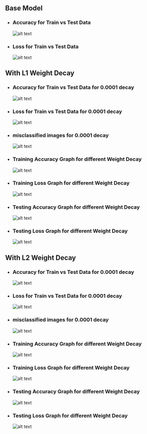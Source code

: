 ## Base Model 

* ### Accuracy for Train vs Test Data

  ![alt text](https://raw.githubusercontent.com/fatsoengineer/Computer_Vision_Course/master/S6/Session_6/Base%20Model%20Accuracy.png)

* ### Loss for Train vs Test Data
  ![alt text](https://raw.githubusercontent.com/fatsoengineer/Computer_Vision_Course/master/S6/Session_6/Base%20Model%20loss.png)



## With L1 Weight Decay

* ### Accuracy for Train vs Test Data for 0.0001 decay

  ![alt text](https://github.com/fatsoengineer/Computer_Vision_Course/blob/master/S6/Session_6/L1_misclassified/L1%20with%200.0001%20weight%20decay%20Model%20Accuracy.png?raw=true)

* ### Loss for Train vs Test Data for 0.0001 decay
  ![alt text](https://github.com/fatsoengineer/Computer_Vision_Course/blob/master/S6/Session_6/L1_misclassified/L1%20with%200.0001%20weight%20decay%20Model%20Loss.png?raw=true)

* ### misclassified images for 0.0001 decay
  ![alt text](https://github.com/fatsoengineer/Computer_Vision_Course/blob/master/S6/Session_6/L1_misclassified/L1%20with%200.0001%20weight%20decay%20misclassified%20images.png?raw=true)

* ### Training Accuracy Graph for different Weight Decay
  ![alt text](https://github.com/fatsoengineer/Computer_Vision_Course/blob/master/S6/Session_6/L1_misclassified/L1%20weight%20decay%20Model%20Accuracy%20For%20Training%20Data.png?raw=true)

* ### Training Loss Graph for different Weight Decay
  ![alt text](https://github.com/fatsoengineer/Computer_Vision_Course/blob/master/S6/Session_6/L1_misclassified/L1%20weight%20decay%20Model%20loss%20For%20Training%20Data.png?raw=true)

* ### Testing Accuracy Graph for different Weight Decay
  ![alt text](https://github.com/fatsoengineer/Computer_Vision_Course/blob/master/S6/Session_6/L1_misclassified/L1%20weight%20decay%20Model%20Accuracy%20For%20Test%20Data.png?raw=true)

* ### Testing Loss Graph for different Weight Decay
  ![alt text](https://github.com/fatsoengineer/Computer_Vision_Course/blob/master/S6/Session_6/L1_misclassified/L1%20weight%20decay%20Model%20loss%20For%20Test%20Data.png?raw=true)



## With L2 Weight Decay

* ### Accuracy for Train vs Test Data for 0.0001 decay

  ![alt text](https://github.com/fatsoengineer/Computer_Vision_Course/blob/master/S6/Session_6/L2_misclassified/L2%20with%200.0001%20weight%20decay%20Model%20Accuracy.png?raw=true)

* ### Loss for Train vs Test Data for 0.0001 decay
  ![alt text](https://github.com/fatsoengineer/Computer_Vision_Course/blob/master/S6/Session_6/L2_misclassified/L2%20with%200.0001%20weight%20decay%20Model%20Loss.png?raw=true)

* ### misclassified images for 0.0001 decay
  ![alt text](https://github.com/fatsoengineer/Computer_Vision_Course/blob/master/S6/Session_6/L2_misclassified/L2%20with%200.0001%20weight%20decay%20misclassified%20images.png?raw=true)

* ### Training Accuracy Graph for different Weight Decay
  ![alt text](https://github.com/fatsoengineer/Computer_Vision_Course/blob/master/S6/Session_6/L2_misclassified/L2%20weight%20decay%20Model%20Accuracy%20For%20Training%20Data.png?raw=true)

* ### Training Loss Graph for different Weight Decay
  ![alt text](https://github.com/fatsoengineer/Computer_Vision_Course/blob/master/S6/Session_6/L2_misclassified/L2%20weight%20decay%20Model%20loss%20For%20Training%20Data.png?raw=true)

* ### Testing Accuracy Graph for different Weight Decay
  ![alt text](https://github.com/fatsoengineer/Computer_Vision_Course/blob/master/S6/Session_6/L2_misclassified/L2%20weight%20decay%20Model%20Accuracy%20For%20Test%20Data.png?raw=true)

* ### Testing Loss Graph for different Weight Decay
  ![alt text](https://github.com/fatsoengineer/Computer_Vision_Course/blob/master/S6/Session_6/L2_misclassified/L2%20weight%20decay%20Model%20loss%20For%20Test%20Data.png?raw=true)